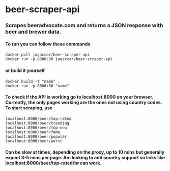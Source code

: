# beer-scraper-api
 
### Scrapes beeradvocate.com and returns a JSON response with beer and brewer data.
#### To run you can follow these commands
    docker pull jagaccar/beer-scraper-api
    docker run -p 8000:80 jagaccar/beer-scraper-api
#### or build it yourself 

    docker build -t "name" .
    docker run -p 8000:80 "name"

#### To check if the API is working go to localhost:8000 on your browser. Currently, the only pages working are the ones not using country codes. To start scraping, use 
    localhost:8000/beer/top-rated
    localhost:8000/beer/trending
    localhost:8000/beer/top-new
    localhost:8000/beer/fame
    localhost:8000/beer/popular
    localhost:8000/beer/worst

#### Can be slow at times, depending on the proxy, up to 10 mins but generally expect 3-5 mins per page. Am looking to add country support so links like localhost:8000/beer/top-rated/br can work.

